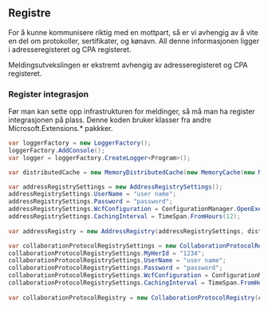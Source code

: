 ## Registre
For å kunne kommunisere riktig med en mottpart, så er vi avhengig av å vite en del om protokoller, sertifikater, og kønavn. All denne informasjonen ligger i adresseregisteret og CPA registeret.  

Meldingsutvekslingen er ekstremt avhengig av adresseregisteret og CPA registeret. 

### Register integrasjon

Før man kan sette opp infrastrukturen for meldinger, så må man ha register integrasjonen på plass. 
Denne koden bruker klasser fra andre Microsoft.Extensions.* pakkker.

```cs
var loggerFactory = new LoggerFactory();
loggerFactory.AddConsole();
var logger = loggerFactory.CreateLogger<Program>();

var distributedCache = new MemoryDistributedCache(new MemoryCache(new MemoryCacheOptions()));

var addressRegistrySettings = new AddressRegistrySettings();
addressRegistrySettings.UserName = "user name";
addressRegistrySettings.Password = "password";
addressRegistrySettings.WcfConfiguration = ConfigurationManager.OpenExeConfiguration(ConfigurationUserLevel.None);
addressRegistrySettings.CachingInterval = TimeSpan.FromHours(12);			
			
var addressRegistry = new AddressRegistry(addressRegistrySettings, distributedCache);

var collaborationProtocolRegistrySettings = new CollaborationProtocolRegistrySettings();
collaborationProtocolRegistrySettings.MyHerId = "1234";
collaborationProtocolRegistrySettings.UserName = "user name";
collaborationProtocolRegistrySettings.Password = "password";
collaborationProtocolRegistrySettings.WcfConfiguration = ConfigurationManager.OpenExeConfiguration(ConfigurationUserLevel.None);
collaborationProtocolRegistrySettings.CachingInterval = TimeSpan.FromHours(12);			
			
var collaborationProtocolRegistry = new CollaborationProtocolRegistry(collaborationProtocolRegistrySettings, distributedCache);
```